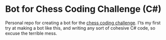 # Bot for Chess Coding Challenge (C#)
Personal repo for creating a bot for the [chess coding challenge](https://youtu.be/iScy18pVR58).
I'ts my first try at making a bot like this, and writing any sort of cohesive C# code, so excuse the terrible mess. 